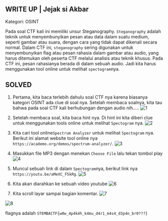 WRITE UP | Jejak si Akbar
-------------------------------------
Kategori: OSINT

Pada soal CTF kali ini memiliki unsur Steganography. `Steganography` adalah teknik untuk menyembunyikan pesan atau data dalam suatu medium, seperti gambar atau suara, dengan cara yang tidak dapat dikenali secara normal. Dalam CTF ini, `steganography` sering digunakan untuk menyembunyikan flag atau pesan rahasia dalam gambar atau audio, yang harus ditemukan oleh peserta CTF melalui analisis atau teknik khusus. Pada CTF ini, pesan rahasianya berada di dalam sebuah audio. Jadi kita harus menggunakan tool online untuk melihat `spectogram`nya.

SOLVED
------------------------------

1. Pertama, kita baca terlebih dahulu soal CTF nya karena biasanya kategori OSINT ada clue di soal nya. Setelah membaca soalnya, kita tau bahwa pada soal CTF kali berhubungan dengan audio nih.....
![1](https://user-images.githubusercontent.com/113501500/213870793-735c28ae-e18b-4773-86c4-bcc220c5a74b.png)

2. Setelah membaca soal, kita baca hint nya. Di hint ini kita diberi clue untuk menggunakan tools online untuk melihat `Spectogram` nya.
![2](https://user-images.githubusercontent.com/113501500/213870805-8a18cb9f-c611-4a9c-93f1-bbb70854da83.png)

3. Kita cari tool online`Spectrum Analyzer` untuk melihat `Spectogram` nya. Berikut ini alamat website tool online nya `https://academo.org/demos/spectrum-analyzer/`. 
![3](https://user-images.githubusercontent.com/113501500/213870809-40997585-ffe9-44e6-ac70-b45f97ed510b.png)

4. Masukkan file MP3 dengan menekan `Choose File` lalu tekan tombol play 
![4](https://user-images.githubusercontent.com/113501500/213870816-653a5706-a6b2-4043-883a-8cf967ba3f54.png)

5. Muncul sebuah link di dalam `Spectogram`nya, berikut link nya `https://youtu.be/aMeXC_F5kRg`.
![5](https://user-images.githubusercontent.com/113501500/213870836-00b635bf-4c15-42b3-845a-106d5ccca476.png)

6.  Kita akan diarahkan ke sebuah video youtube
![6](https://user-images.githubusercontent.com/113501500/213870839-d866b966-9893-4922-b42b-57edf110c65a.png)

7. Kita scroll layar sampai bagian komentar. 
![7](https://user-images.githubusercontent.com/113501500/213870842-5c4e1f7a-c374-4817-aa7c-e0965821d376.png)


![8](https://user-images.githubusercontent.com/113501500/213870846-60364763-b8e3-4eae-a679-5c9f7288906f.png)

flagnya adalah `STEMBACTF{w0w_4p4k4h_k4mu_d4r1_m4s4_d3p4n_br0???}`
